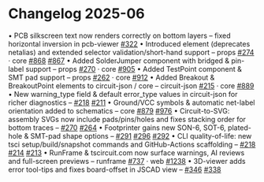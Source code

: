 # Changelog 2025-06

• PCB silkscreen text now renders correctly on bottom layers – fixed horizontal inversion in pcb-viewer [#322](https://github.com/tscircuit/pcb-viewer/pull/322)
• Introduced <netlabel /> element (deprecates netalias) and extended selector validation/short-hand support – props [#274](https://github.com/tscircuit/props/pull/274) · core [#868](https://github.com/tscircuit/core/pull/868) [#867](https://github.com/tscircuit/core/pull/867)
• Added SolderJumper component with bridged & pin-label support – props [#270](https://github.com/tscircuit/props/pull/270) · core [#905](https://github.com/tscircuit/core/pull/905)
• Added TestPoint component & SMT pad support – props [#262](https://github.com/tscircuit/props/pull/262) · core [#912](https://github.com/tscircuit/core/pull/912)
• Added Breakout & BreakoutPoint elements to circuit-json / core – circuit-json [#215](https://github.com/tscircuit/circuit-json/pull/215) · core [#889](https://github.com/tscircuit/core/pull/889)
• New warning_type field & default error_type values in circuit-json for richer diagnostics – [#218](https://github.com/tscircuit/circuit-json/pull/218) [#211](https://github.com/tscircuit/circuit-json/pull/211)
• Ground/VCC symbols & automatic net-label orientation added to schematics – core [#879](https://github.com/tscircuit/core/pull/879) [#976](https://github.com/tscircuit/core/pull/976)
• Circuit-to-SVG: assembly SVGs now include pads/pins/holes and fixes stacking order for bottom traces – [#270](https://github.com/tscircuit/circuit-to-svg/pull/270) [#264](https://github.com/tscircuit/circuit-to-svg/pull/264)
• Footprinter gains new SON-6, SOT-6, plated-hole & SMT-pad shape options – [#291](https://github.com/tscircuit/footprinter/pull/291) [#296](https://github.com/tscircuit/footprinter/pull/296) [#292](https://github.com/tscircuit/footprinter/pull/292)
• CLI quality-of-life: new tsci setup/build/snapshot commands and GitHub-Actions scaffolding – [#218](https://github.com/tscircuit/cli/pull/218) [#214](https://github.com/tscircuit/cli/pull/214) [#213](https://github.com/tscircuit/cli/pull/213)
• RunFrame & tscircuit.com now surface warnings, AI reviews and full-screen previews – runframe [#737](https://github.com/tscircuit/runframe/pull/737) · web [#1238](https://github.com/tscircuit/tscircuit.com/pull/1238)
• 3D-viewer adds error tool-tips and fixes board-offset in JSCAD view – [#346](https://github.com/tscircuit/3d-viewer/pull/346) [#338](https://github.com/tscircuit/3d-viewer/pull/338)
